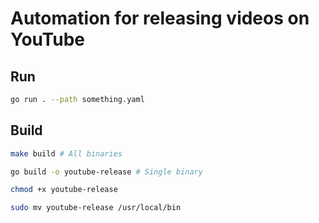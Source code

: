 # Automation for releasing videos on YouTube

## Run

```bash
go run . --path something.yaml
```

## Build

```bash
make build # All binaries

go build -o youtube-release # Single binary

chmod +x youtube-release

sudo mv youtube-release /usr/local/bin
```
